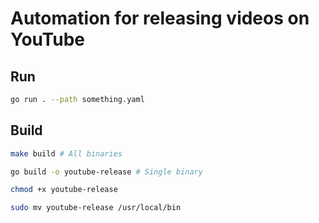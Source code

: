 # Automation for releasing videos on YouTube

## Run

```bash
go run . --path something.yaml
```

## Build

```bash
make build # All binaries

go build -o youtube-release # Single binary

chmod +x youtube-release

sudo mv youtube-release /usr/local/bin
```
